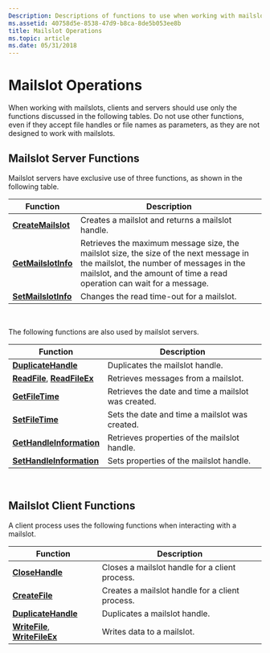 ```yaml
---
Description: Descriptions of functions to use when working with mailslots, clients and servers.
ms.assetid: 40758d5e-8538-47d9-b8ca-8de5b053ee8b
title: Mailslot Operations
ms.topic: article
ms.date: 05/31/2018
---
```


# Mailslot Operations

When working with mailslots, clients and servers should use only the functions discussed in the following tables. Do not use other functions, even if they accept file handles or file names as parameters, as they are not designed to work with mailslots.

## Mailslot Server Functions

Mailslot servers have exclusive use of three functions, as shown in the following table.



| Function                                   | Description                                                                                                                                                                                                  |
|--------------------------------------------|--------------------------------------------------------------------------------------------------------------------------------------------------------------------------------------------------------------|
| [**CreateMailslot**](/windows/desktop/api/Winbase/nf-winbase-createmailslota)   | Creates a mailslot and returns a mailslot handle.                                                                                                                                                            |
| [**GetMailslotInfo**](/windows/desktop/api/Winbase/nf-winbase-getmailslotinfo) | Retrieves the maximum message size, the mailslot size, the size of the next message in the mailslot, the number of messages in the mailslot, and the amount of time a read operation can wait for a message. |
| [**SetMailslotInfo**](/windows/desktop/api/Winbase/nf-winbase-setmailslotinfo) | Changes the read time-out for a mailslot.                                                                                                                                                                    |



 

The following functions are also used by mailslot servers.



| Function                                                         | Description                                         |
|------------------------------------------------------------------|-----------------------------------------------------|
| [**DuplicateHandle**](/windows/desktop/api/handleapi/nf-handleapi-duplicatehandle)                      | Duplicates the mailslot handle.                     |
| [**ReadFile**](/windows/desktop/api/fileapi/nf-fileapi-readfile), [**ReadFileEx**](/windows/desktop/api/fileapi/nf-fileapi-readfileex) | Retrieves messages from a mailslot.                 |
| [**GetFileTime**](/windows/desktop/api/fileapi/nf-fileapi-getfiletime)                              | Retrieves the date and time a mailslot was created. |
| [**SetFileTime**](/windows/desktop/api/fileapi/nf-fileapi-setfiletime)                              | Sets the date and time a mailslot was created.      |
| [**GetHandleInformation**](/windows/desktop/api/handleapi/nf-handleapi-gethandleinformation)            | Retrieves properties of the mailslot handle.        |
| [**SetHandleInformation**](/windows/desktop/api/handleapi/nf-handleapi-sethandleinformation)            | Sets properties of the mailslot handle.             |



 

## Mailslot Client Functions

A client process uses the following functions when interacting with a mailslot.



| Function                                                             | Description                                     |
|----------------------------------------------------------------------|-------------------------------------------------|
| [**CloseHandle**](/windows/desktop/api/handleapi/nf-handleapi-closehandle)                                  | Closes a mailslot handle for a client process.  |
| [**CreateFile**](/windows/desktop/api/fileapi/nf-fileapi-createfilea)                                    | Creates a mailslot handle for a client process. |
| [**DuplicateHandle**](/windows/desktop/api/handleapi/nf-handleapi-duplicatehandle)                          | Duplicates a mailslot handle.                   |
| [**WriteFile**](/windows/desktop/api/fileapi/nf-fileapi-writefile), [**WriteFileEx**](/windows/desktop/api/fileapi/nf-fileapi-writefileex) | Writes data to a mailslot.                      |



 

 

 